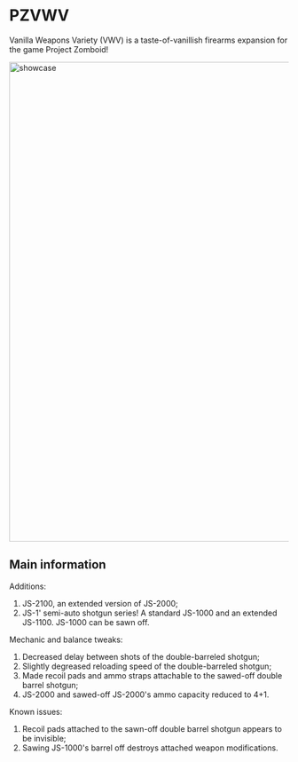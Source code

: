 # PZVWV
Vanilla Weapons Variety (VWV) is a taste-of-vanillish firearms expansion for the game Project Zomboid!

<img width="1080" height="864" alt="showcase" src="https://github.com/user-attachments/assets/ce29d024-0b13-472c-b4fa-36de36a4e4d1" />

## Main information
Additions:
1. JS-2100, an extended version of JS-2000;
2. JS-1' semi-auto shotgun series! A standard JS-1000 and an extended JS-1100. JS-1000 can be sawn off.

Mechanic and balance tweaks:
1. Decreased delay between shots of the double-barreled shotgun;
2. Slightly degreased reloading speed of the double-barreled shotgun;
3. Made recoil pads and ammo straps attachable to the sawed-off double barrel shotgun;
4. JS-2000 and sawed-off JS-2000's ammo capacity reduced to 4+1.

Known issues:
1. Recoil pads attached to the sawn-off double barrel shotgun appears to be invisible;
2. Sawing JS-1000's barrel off destroys attached weapon modifications.
